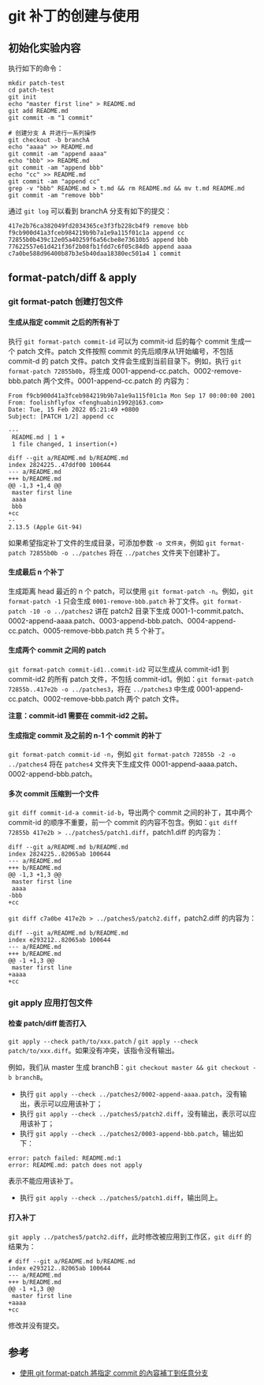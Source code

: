 # git 补丁的创建与使用

## 初始化实验内容

执行如下的命令：
```shell
mkdir patch-test
cd patch-test
git init
echo "master first line" > README.md
git add README.md
git commit -m "1 commit"

# 创建分支 A 并进行一系列操作
git checkout -b branchA
echo "aaaa" >> README.md
git commit -am "append aaaa"
echo "bbb" >> README.md
git commit -am "append bbb"
echo "cc" >> README.md
git commit -am "append cc"
grep -v "bbb" README.md > t.md && rm README.md && mv t.md README.md
git commit -am "remove bbb"
```
通过 `git log` 可以看到 branchA 分支有如下的提交：
```
417e2b76ca382049fd2034365ce3f3fb228cb4f9 remove bbb
f9cb900d41a3fceb984219b9b7a1e9a115f01c1a append cc
72855b0b439c12e05a40259f6a56cbe8e73610b5 append bbb
77622557e61d421f36f2b08fb1fdd7c6f05c84db append aaaa
c7a0be588d96400b87b3e5b40daa18380ec501a4 1 commit
```

## format-patch/diff & apply

### git format-patch 创建打包文件

#### 生成从指定 commit 之后的所有补丁

执行 `git format-patch commit-id` 可以为 commit-id 后的每个 commit 生成一个 patch 文件。patch 文件按照 commit 的先后顺序从1开始编号，不包括 commit-d 的 patch 文件。patch 文件会生成到当前目录下。例如，执行 `git format-patch 72855b0b`，将生成 0001-append-cc.patch、0002-remove-bbb.patch 两个文件。0001-append-cc.patch 的 内容为：
```
From f9cb900d41a3fceb984219b9b7a1e9a115f01c1a Mon Sep 17 00:00:00 2001
From: foolishflyfox <fenghuabin1992@163.com>
Date: Tue, 15 Feb 2022 05:21:49 +0800
Subject: [PATCH 1/2] append cc

---
 README.md | 1 +
 1 file changed, 1 insertion(+)

diff --git a/README.md b/README.md
index 2824225..47ddf00 100644
--- a/README.md
+++ b/README.md
@@ -1,3 +1,4 @@
 master first line
 aaaa
 bbb
+cc
-- 
2.13.5 (Apple Git-94)
```
如果希望指定补丁文件的生成目录，可添加参数 `-o 文件夹`，例如 `git format-patch 72855b0b -o ../patches` 将在 `../patches` 文件夹下创建补丁。

#### 生成最后 n 个补丁

生成距离 head 最近的 n 个 patch，可以使用 `git format-patch -n`。例如，`git format-patch -1` 只会生成 `0001-remove-bbb.patch` 补丁文件。`git format-patch -10 -o ../patches2` 讲在 patch2 目录下生成 0001-1-commit.patch、0002-append-aaaa.patch、0003-append-bbb.patch、0004-append-cc.patch、0005-remove-bbb.patch 共 5 个补丁。

#### 生成两个 commit 之间的 patch

`git format-patch commit-id1..commit-id2` 可以生成从 commit-id1 到 commit-id2 的所有 patch 文件，不包括 commit-id1。例如：`git format-patch 72855b..417e2b -o ../patches3`，将在 `../patches3` 中生成 0001-append-cc.patch、0002-remove-bbb.patch 两个 patch 文件。

**注意：commit-id1 需要在 commit-id2 之前。**

#### 生成指定 commit 及之前的 n-1 个 commit 的补丁

`git format-patch commit-id -n`，例如 `git format-patch 72855b -2 -o ../patches4` 将在 `patches4` 文件夹下生成文件 0001-append-aaaa.patch、0002-append-bbb.patch。

#### 多次 commit 压缩到一个文件

`git diff commit-id-a commit-id-b`，导出两个 commit 之间的补丁，其中两个 commit-id 的顺序不重要，前一个 commit 的内容不包含。例如：`git diff 72855b 417e2b > ../patches5/patch1.diff`，patch1.diff 的内容为：
```
diff --git a/README.md b/README.md
index 2824225..82065ab 100644
--- a/README.md
+++ b/README.md
@@ -1,3 +1,3 @@
 master first line
 aaaa
-bbb
+cc
```
`git diff c7a0be 417e2b > ../patches5/patch2.diff`，patch2.diff 的内容为：
```
diff --git a/README.md b/README.md
index e293212..82065ab 100644
--- a/README.md
+++ b/README.md
@@ -1 +1,3 @@
 master first line
+aaaa
+cc
```

### git apply 应用打包文件

#### 检查 patch/diff 能否打入

`git apply --check path/to/xxx.patch` / `git apply --check patch/to/xxx.diff`。如果没有冲突，该指令没有输出。

例如，我们从 master 生成 branchB：`git checkout master && git checkout -b branchB`。

- 执行 `git apply --check ../patches2/0002-append-aaaa.patch`，没有输出，表示可以应用该补丁；
- 执行 `git apply --check ../patches5/patch2.diff`，没有输出，表示可以应用该补丁；
- 执行 `git apply --check ../patches2/0003-append-bbb.patch`，输出如下：
```
error: patch failed: README.md:1
error: README.md: patch does not apply
```
表示不能应用该补丁。
- 执行 `git apply --check ../patches5/patch1.diff`，输出同上。

#### 打入补丁

`git apply ../patches5/patch2.diff`，此时修改被应用到工作区，`git diff` 的结果为：
```
# diff --git a/README.md b/README.md
index e293212..82065ab 100644
--- a/README.md
+++ b/README.md
@@ -1 +1,3 @@
 master first line
+aaaa
+cc
```
修改并没有提交。

## 参考

- [使用 git format-patch 將指定 commit 的內容補丁到任意分支](https://ephrain.net/git-%E4%BD%BF%E7%94%A8-git-format-patch-%E5%B0%87%E6%8C%87%E5%AE%9A-commit-%E7%9A%84%E5%85%A7%E5%AE%B9%E8%A3%9C%E4%B8%81%E5%88%B0%E4%BB%BB%E6%84%8F%E5%88%86%E6%94%AF/)

